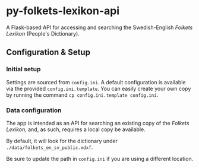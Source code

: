 # py-folkets-lexikon-api
A Flask-based API for accessing and searching the Swedish-English _Folkets Lexikon_ (People's Dictionary).

## Configuration & Setup

### Initial setup
Settings are sourced from `config.ini`. A default configuration is available via the provided `config.ini.template`. You can easily create your own copy by running the command `cp config.ini.template config.ini`.

### Data configuration
The app is intended as an API for searching an existing copy of the _Folkets Lexikon_, and, as such, requires a local copy be available.

By default, it will look for the dictionary under `./data/folkets_en_sv_public.xdxf`.

Be sure to update the path in `config.ini` if you are using a different location.